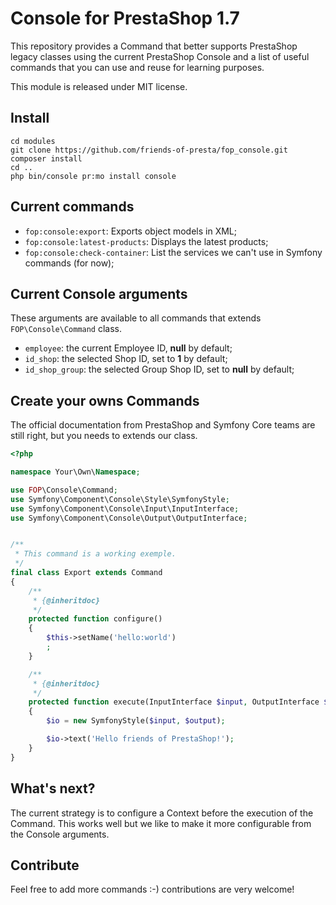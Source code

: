 # Console for PrestaShop 1.7

This repository provides a Command that better supports PrestaShop legacy classes using the current PrestaShop Console and a list
of useful commands that you can use and reuse for learning purposes.

This module is released under MIT license.

## Install

```
cd modules 
git clone https://github.com/friends-of-presta/fop_console.git
composer install
cd ..
php bin/console pr:mo install console
```

## Current commands

* `fop:console:export`: Exports object models in XML;
* `fop:console:latest-products`: Displays the latest products;
* `fop:console:check-container`: List the services we can't use in Symfony commands (for now);

## Current Console arguments

These arguments are available to all commands that extends `FOP\Console\Command` class.

* `employee`: the current Employee ID, __null__ by default;
* `id_shop`: the selected Shop ID, set to __1__ by default;
* `id_shop_group`: the selected Group Shop ID, set to __null__ by default;

## Create your owns Commands

The official documentation from PrestaShop and Symfony Core teams are still right, but you needs
to extends our class.

```php
<?php

namespace Your\Own\Namespace;

use FOP\Console\Command;
use Symfony\Component\Console\Style\SymfonyStyle;
use Symfony\Component\Console\Input\InputInterface;
use Symfony\Component\Console\Output\OutputInterface;


/**
 * This command is a working exemple.
 */
final class Export extends Command
{
    /**
     * {@inheritdoc}
     */
    protected function configure()
    {
        $this->setName('hello:world')
        ;
    }

    /**
     * {@inheritdoc}
     */
    protected function execute(InputInterface $input, OutputInterface $output)
    {
        $io = new SymfonyStyle($input, $output);

        $io->text('Hello friends of PrestaShop!');
    }
}
```

## What's next?

The current strategy is to configure a Context before the execution of the Command.
This works well but we like to make it more configurable from the Console arguments.

## Contribute

Feel free to add more commands :-) contributions are very welcome!

